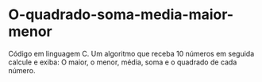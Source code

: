 # O-quadrado-soma-media-maior-menor
Código em linguagem C. Um algoritmo que receba 10 números em seguida calcule e exiba: O maior, o menor, média, soma e o quadrado de cada número.
